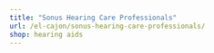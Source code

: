 ```yaml
---
title: "Sonus Hearing Care Professionals"
url: /el-cajon/sonus-hearing-care-professionals/
shop: hearing aids
---
```

